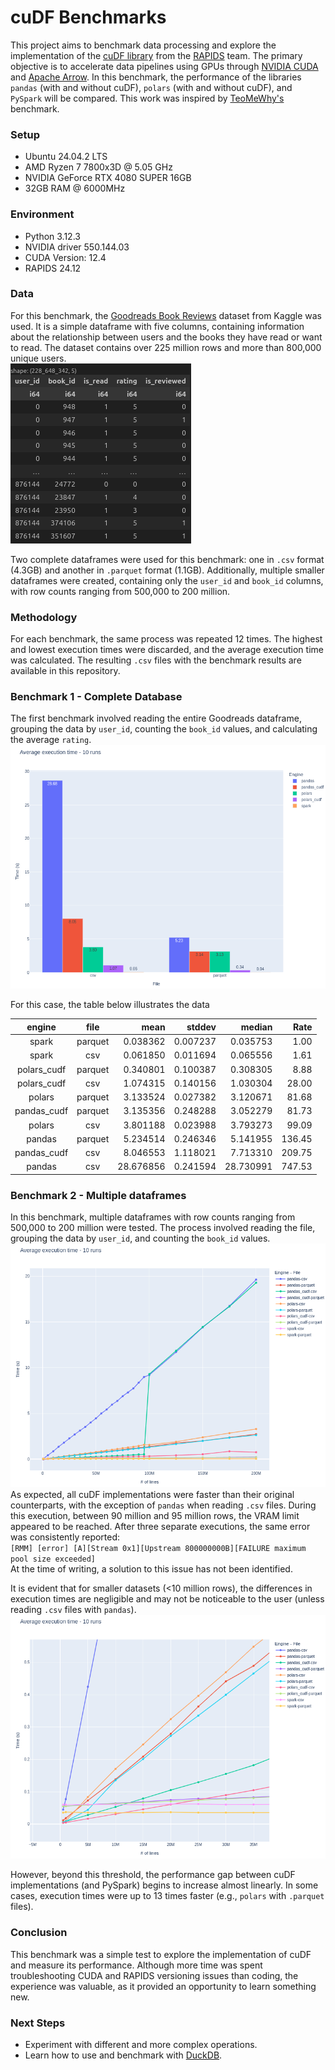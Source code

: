 # cuDF Benchmarks

This project aims to benchmark data processing and explore the implementation of the [cuDF library](https://github.com/rapidsai/cudf) from the [RAPIDS](https://rapids.ai/) team. The primary objective is to accelerate data pipelines using GPUs through [NVIDIA CUDA](https://developer.nvidia.com/cuda-toolkit) and [Apache Arrow](https://arrow.apache.org/). In this benchmark, the performance of the libraries `pandas` (with and without cuDF), `polars` (with and without cuDF), and `PySpark` will be compared.
This work was inspired by [TeoMeWhy's](https://github.com/TeoMeWhy/rapids-benchmark) benchmark.

### Setup
- Ubuntu 24.04.2 LTS
- AMD Ryzen 7 7800x3D @ 5.05 GHz
- NVIDIA GeForce RTX 4080 SUPER 16GB
- 32GB RAM @ 6000MHz

### Environment
- Python 3.12.3
- NVIDIA driver 550.144.03
- CUDA Version: 12.4
- RAPIDS 24.12

### Data

For this benchmark, the [Goodreads Book Reviews](https://www.kaggle.com/datasets/pypiahmad/goodreads-book-reviews1) dataset from Kaggle was used. It is a simple dataframe with five columns, containing information about the relationship between users and the books they have read or want to read. The dataset contains over 225 million rows and more than 800,000 unique users.  
<img src="./images/Pasted image 20250216190335.png">  

Two complete dataframes were used for this benchmark: one in `.csv` format (4.3GB) and another in `.parquet` format (1.1GB). Additionally, multiple smaller dataframes were created, containing only the `user_id` and `book_id` columns, with row counts ranging from 500,000 to 200 million.

### Methodology

For each benchmark, the same process was repeated 12 times. The highest and lowest execution times were discarded, and the average execution time was calculated. The resulting `.csv` files with the benchmark results are available in this repository.

### Benchmark 1 - Complete Database

The first benchmark involved reading the entire Goodreads dataframe, grouping the data by `user_id`, counting the `book_id` values, and calculating the average `rating`.  
<img src="./images/Pasted image 20250216191630.png">  

For this case, the table below illustrates the data

| engine       | file    | mean     | stddev   | median   | Rate   |
|:------------:|:-------:|---------:|---------:|---------:|-------:|
| spark        | parquet | 0.038362 | 0.007237 | 0.035753 | 1.00   |
| spark        | csv     | 0.061850 | 0.011694 | 0.065556 | 1.61   |
| polars_cudf  | parquet | 0.340801 | 0.100387 | 0.308305 | 8.88   |
| polars_cudf  | csv     | 1.074315 | 0.140156 | 1.030304 | 28.00  |
| polars       | parquet | 3.133524 | 0.027382 | 3.120671 | 81.68  |
| pandas_cudf  | parquet | 3.135356 | 0.248288 | 3.052279 | 81.73  |
| polars       | csv     | 3.801188 | 0.023988 | 3.793273 | 99.09  |
| pandas       | parquet | 5.234514 | 0.246346 | 5.141955 | 136.45 |
| pandas_cudf  | csv     | 8.046553 | 1.118021 | 7.713310 | 209.75 |
| pandas       | csv     | 28.676856| 0.241594 | 28.730991| 747.53 |

### Benchmark 2 - Multiple dataframes

In this benchmark, multiple dataframes with row counts ranging from 500,000 to 200 million were tested. The process involved reading the file, grouping the data by `user_id`, and counting the `book_id` values.  
<img src="./images/Pasted image 20250216191923.png">  
As expected, all cuDF implementations were faster than their original counterparts, with the exception of `pandas` when reading `.csv` files. During this execution, between 90 million and 95 million rows, the VRAM limit appeared to be reached. After three separate executions, the same error was consistently reported:  
`[RMM] [error] [A][Stream 0x1][Upstream 800000000B][FAILURE maximum pool size exceeded]`  
At the time of writing, a solution to this issue has not been identified.

It is evident that for smaller datasets (<10 million rows), the differences in execution times are negligible and may not be noticeable to the user (unless reading `.csv` files with `pandas`).  
<img src="./images/Pasted image 20250216192634.png">  

However, beyond this threshold, the performance gap between cuDF implementations (and PySpark) begins to increase almost linearly. In some cases, execution times were up to 13 times faster (e.g., `polars` with `.parquet` files).

### Conclusion

This benchmark was a simple test to explore the implementation of cuDF and measure its performance. Although more time was spent troubleshooting CUDA and RAPIDS versioning issues than coding, the experience was valuable, as it provided an opportunity to learn something new.

### Next Steps

- Experiment with different and more complex operations.
- Learn how to use and benchmark with [DuckDB](https://duckdb.org/).